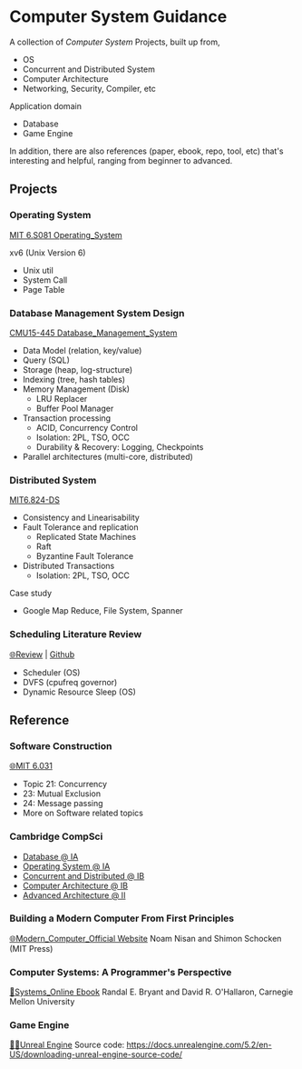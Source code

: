 # Computer System Guidance

A collection of *Computer System* Projects, built up from,

- OS
- Concurrent and Distributed System
- Computer Architecture
- Networking, Security, Compiler, etc

Application domain

- Database
- Game Engine

In addition, there are also references (paper, ebook, repo, tool, etc) that's interesting and helpful, ranging from beginner to advanced.

## Projects

### Operating System

[MIT 6.S081 Operating_System](https://github.com/PeterHUistyping/Operating_System)

xv6 (Unix Version 6)

- Unix util
- System Call
- Page Table

### Database Management System Design

[CMU15-445 Database_Management_System](https://github.com/PeterHUistyping/CMU15-445_Database_Management_System)

- Data Model (relation, key/value)
- Query (SQL)
- Storage (heap, log-structure)
- Indexing (tree, hash tables)
- Memory Management (Disk)
  - LRU Replacer
  - Buffer Pool Manager
- Transaction processing
  - ACID, Concurrency Control
  - Isolation: 2PL, TSO, OCC
  - Durability & Recovery: Logging, Checkpoints
- Parallel architectures (multi-core, distributed)

### Distributed System

[MIT6.824-DS](https://github.com/PeterHUistyping/MIT6.824-6.5840-Distributed-Systems/)

- Consistency and Linearisability
- Fault Tolerance and replication
  - Replicated State Machines
  - Raft
  - Byzantine Fault Tolerance
- Distributed Transactions
  - Isolation: 2PL, TSO, OCC

Case study
- Google Map Reduce, File System, Spanner

### Scheduling Literature Review

[🌐Review](https://peterhuistyping.github.io/CPU_Scheduling_Review/) | [Github](https://github.com/PeterHUistyping/CPU_Scheduling_Review)

- Scheduler (OS)
- DVFS (cpufreq governor)
- Dynamic Resource Sleep (OS)

## Reference

### Software Construction

[🌐MIT 6.031](https://web.mit.edu/6.031/)

- Topic 21: Concurrency
- 23: Mutual Exclusion
- 24: Message passing
- More on Software related topics

### Cambridge CompSci
- [Database @ IA](https://www.cl.cam.ac.uk/teaching/2223/Databases/)
- [Operating System @ IA](https://www.cl.cam.ac.uk/teaching/2223/OpSystems/)
- [Concurrent and Distributed @ IB](https://www.cl.cam.ac.uk/teaching/2324/ConcDisSys/)
- [Computer Architecture @ IB](https://www.cl.cam.ac.uk/teaching/2324/IntComArch/)
- [Advanced Architecture @ II](https://www.cl.cam.ac.uk/teaching/2324/AdComArch/)



### Building a Modern Computer From First Principles

[🌐Modern_Computer_Official Website](https://www.nand2tetris.org)
Noam Nisan and Shimon Schocken (MIT Press)

### Computer Systems: A Programmer's Perspective

[📖Systems_Online Ebook](https://csapp.cs.cmu.edu/)
Randal E. Bryant and David R. O'Hallaron, Carnegie Mellon University

### Game Engine

[👨‍💻Unreal Engine](https://www.unrealengine.com/en-US)
Source code: https://docs.unrealengine.com/5.2/en-US/downloading-unreal-engine-source-code/
